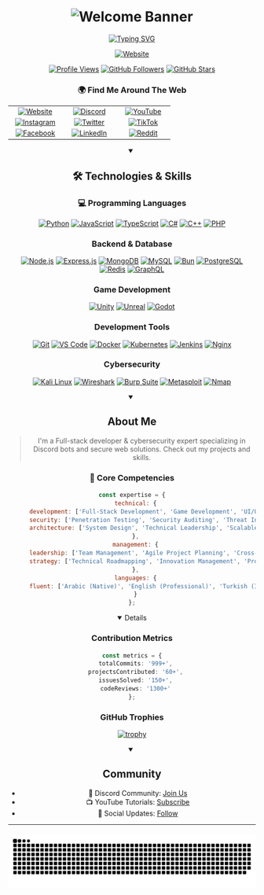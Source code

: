 # <div align="center">![Welcome Banner](https://media.wickdev.me/61524ac18f.png)</div>

<div align="center">
  
  [![Typing SVG](https://readme-typing-svg.herokuapp.com?font=Fira+Code&weight=700&size=25&duration=3000&pause=1000&color=58A6FF&center=true&vCenter=true&random=false&width=435&lines=Welcome+to+Core+GitHub+Profile!;Developer+%26+Security+Expert;Game+Developer+%26+UI%2FUX+Designer;Full-Stack+%26+Engineer)](https://git.io/typing-svg)

  <a href="https://corestudio1.github.io/Shaoline/">
    <img src="https://img.shields.io/badge/Shaoline_Portfolio-Website-58A6FF?style=for-the-badge&logo=data:image/svg+xml;base64,PHN2ZyB4bWxucz0iaHR0cDovL3d3dy53My5vcmcvMjAwMC9zdmciIHdpZHRoPSIyNCIgaGVpZ2h0PSIyNCIgdmlld0JveD0iMCAwIDI0IDI0IiBmaWxsPSJub25lIiBzdHJva2U9IiNmZmZmZmYiIHN0cm9rZS13aWR0aD0iMiIgc3Ryb2tlLWxpbmVjYXA9InJvdW5kIiBzdHJva2UtbGluZWpvaW49InJvdW5kIj48Y2lyY2xlIGN4PSIxMiIgY3k9IjEyIiByPSIxMCI+PC9jaXJjbGU+PHBvbHlnb24gcG9pbnRzPSIxNiAxMiAxMCAxNiAxMCA4Ij48L3BvbHlnb24+PC9zdmc+" alt="Website"/>
  </a>
  
  [![Profile Views](https://komarev.com/ghpvc/?username=CoreStudio1&color=58A6FF&style=for-the-badge&label=PROFILE+VIEWS)](https://github.com/CoreStudio1)
  [![GitHub Followers](https://img.shields.io/github/followers/CoreStudio1?logo=github&style=for-the-badge&color=58A6FF&labelColor=0D1117&label=FOLLOWERS)](https://github.com/CoreStudio1?tab=followers)
  [![GitHub Stars](https://img.shields.io/github/stars/CoreStudio1?logo=github&style=for-the-badge&color=58A6FF&labelColor=0D1117&label=STARS)](https://github.com/CoreStudio1?tab=repositories)
  
  ### 🌍 Find Me Around The Web
  
  <table>
    <tr>
      <td align="center" width="96">
        <a href="https://corestudio1.github.io/Shaoline/">
          <img src="https://img.shields.io/badge/Website-FF4088?style=for-the-badge&logo=google-chrome&logoColor=white" alt="Website"/>
        </a>
      </td>
      <td align="center" width="96">
        <a href="https://discord.gg/eMmKYB8usC">
          <img src="https://img.shields.io/badge/Discord-5865F2?style=for-the-badge&logo=discord&logoColor=white" alt="Discord"/>
        </a>
      </td>
      <td align="center" width="96">
        <a href="youtube.com/@corestudio1">
          <img src="https://img.shields.io/badge/YouTube-FF0000?style=for-the-badge&logo=youtube&logoColor=white" alt="YouTube"/>
        </a>
      </td>
    </tr>
    <tr>
      <td align="center" width="96">
        <a href="https://www.instagram.com/tbdx_">
          <img src="https://img.shields.io/badge/Instagram-E4405F?style=for-the-badge&logo=instagram&logoColor=white" alt="Instagram"/>
        </a>
      </td>
      <td align="center" width="96">
        <a href="https://x.com/corestudio17">
          <img src="https://img.shields.io/badge/Twitter-1DA1F2?style=for-the-badge&logo=twitter&logoColor=white" alt="Twitter"/>
        </a>
      </td>
      <td align="center" width="96">
        <a href="https://www.tiktok.com/@corestudio17">
          <img src="https://img.shields.io/badge/TikTok-000000?style=for-the-badge&logo=tiktok&logoColor=white" alt="TikTok"/>
        </a>
      </td>
    </tr>
    <tr>
      <td align="center" width="96">
        <a href="https://corestudio1.github.io/Shaoline/">
          <img src="https://img.shields.io/badge/Facebook-1877F2?style=for-the-badge&logo=facebook&logoColor=white" alt="Facebook"/>
        </a>
      </td>
      <td align="center" width="96">
        <a href="https://www.linkedin.com/in/shaoline-studio-b0946a372">
          <img src="https://img.shields.io/badge/LinkedIn-0077B5?style=for-the-badge&logo=linkedin&logoColor=white" alt="LinkedIn"/>
        </a>
      </td>
      <td align="center" width="96">
        <a href="https://www.reddit.com/user/Major-Purpose-2396/">
          <img src="https://img.shields.io/badge/Reddit-FF4500?style=for-the-badge&logo=reddit&logoColor=white" alt="Reddit"/>
        </a>
      </td>
    </tr>
  </table>

  <details open>
    <summary><h2>🛠️ Technologies & Skills</h2></summary>
    
  ### 💻 Programming Languages
  
  [![Python](https://img.shields.io/badge/Python-3776AB?style=for-the-badge&logo=python&logoColor=white&labelColor=0D1117)](#)
  [![JavaScript](https://img.shields.io/badge/JavaScript-F7DF1E?style=for-the-badge&logo=javascript&logoColor=white&labelColor=0D1117)](#)
  [![TypeScript](https://img.shields.io/badge/TypeScript-007ACC?style=for-the-badge&logo=typescript&logoColor=white&labelColor=0D1117)](#)
  [![C#](https://img.shields.io/badge/C%23-239120?style=for-the-badge&logo=c-sharp&logoColor=white&labelColor=0D1117)](#)
  [![C++](https://img.shields.io/badge/C++-00599C?style=for-the-badge&logo=c%2B%2B&logoColor=white&labelColor=0D1117)](#)
  [![PHP](https://img.shields.io/badge/PHP-777BB4?style=for-the-badge&logo=php&logoColor=white&labelColor=0D1117)](#)

  
  ###  Backend & Database
  
  [![Node.js](https://img.shields.io/badge/Node.js-339933?style=for-the-badge&logo=node.js&logoColor=white&labelColor=0D1117)](#)
  [![Express.js](https://img.shields.io/badge/Express.js-000000?style=for-the-badge&logo=express&logoColor=white&labelColor=0D1117)](#)
  [![MongoDB](https://img.shields.io/badge/MongoDB-47A248?style=for-the-badge&logo=mongodb&logoColor=white&labelColor=0D1117)](#)
  [![MySQL](https://img.shields.io/badge/MySQL-4479A1?style=for-the-badge&logo=mysql&logoColor=white&labelColor=0D1117)](#)
  [![Bun](https://img.shields.io/badge/Bun-FFD700?style=for-the-badge&logo=bun&logoColor=white&labelColor=0D1117)](#)
  [![PostgreSQL](https://img.shields.io/badge/PostgreSQL-336791?style=for-the-badge&logo=postgresql&logoColor=white&labelColor=0D1117)](#)
  [![Redis](https://img.shields.io/badge/Redis-DC382D?style=for-the-badge&logo=redis&logoColor=white&labelColor=0D1117)](#)
  [![GraphQL](https://img.shields.io/badge/GraphQL-E10098?style=for-the-badge&logo=graphql&logoColor=white&labelColor=0D1117)](#)
  
  ###  Game Development
  
  [![Unity](https://img.shields.io/badge/Unity-000000?style=for-the-badge&logo=unity&logoColor=white&labelColor=0D1117)](#)
  [![Unreal](https://img.shields.io/badge/Unreal-313131?style=for-the-badge&logo=unreal-engine&logoColor=white&labelColor=0D1117)](#)
  [![Godot](https://img.shields.io/badge/Godot-478CBF?style=for-the-badge&logo=godot-engine&logoColor=white&labelColor=0D1117)](#)
  
  ###  Development Tools
  
  [![Git](https://img.shields.io/badge/Git-F05032?style=for-the-badge&logo=git&logoColor=white&labelColor=0D1117)](#)
  [![VS Code](https://img.shields.io/badge/VS_Code-007ACC?style=for-the-badge&logo=visual-studio-code&logoColor=white&labelColor=0D1117)](#)
  [![Docker](https://img.shields.io/badge/Docker-2496ED?style=for-the-badge&logo=docker&logoColor=white&labelColor=0D1117)](#)
  [![Kubernetes](https://img.shields.io/badge/Kubernetes-326CE5?style=for-the-badge&logo=kubernetes&logoColor=white&labelColor=0D1117)](#)
  [![Jenkins](https://img.shields.io/badge/Jenkins-D24939?style=for-the-badge&logo=jenkins&logoColor=white&labelColor=0D1117)](#)
  [![Nginx](https://img.shields.io/badge/Nginx-009639?style=for-the-badge&logo=nginx&logoColor=white&labelColor=0D1117)](#)
  
  ###  Cybersecurity
  
  [![Kali Linux](https://img.shields.io/badge/Kali_Linux-557C94?style=for-the-badge&logo=kali-linux&logoColor=white&labelColor=0D1117)](#)
  [![Wireshark](https://img.shields.io/badge/Wireshark-1679A7?style=for-the-badge&logo=wireshark&logoColor=white&labelColor=0D1117)](#)
  [![Burp Suite](https://img.shields.io/badge/Burp_Suite-FF6633?style=for-the-badge&logo=burp-suite&logoColor=white&labelColor=0D1117)](#)
  [![Metasploit](https://img.shields.io/badge/Metasploit-2A2A2A?style=for-the-badge&logo=metasploit&logoColor=white&labelColor=0D1117)](#)
  [![Nmap](https://img.shields.io/badge/Nmap-2A2A2A?style=for-the-badge&logo=nmap&logoColor=white&labelColor=0D1117)](#)


  </details>

  <details open>
    <summary><h2> About Me</h2></summary>
    
  > I'm a Full-stack developer & cybersecurity expert specializing in Discord bots and secure web solutions. Check out my projects and skills.
  
  ### 🌟 Core Competencies
  
  ```javascript
const expertise = {
    technical: {
        development: ['Full-Stack Development', 'Game Development', 'UI/UX Design'],
        security: ['Penetration Testing', 'Security Auditing', 'Threat Intelligence'],
        architecture: ['System Design', 'Technical Leadership', 'Scalable Solutions']
    },
    management: {
        leadership: ['Team Management', 'Agile Project Planning', 'Cross-Functional Collaboration'],
        strategy: ['Technical Roadmapping', 'Innovation Management', 'Process Optimization']
    },
    languages: {
        fluent: ['Arabic (Native)', 'English (Professional)', 'Turkish (Intermediate)']
    }
};
  ```

  </details>

  <details open>
   
  ###  Contribution Metrics
  ```typescript
  const metrics = {
    totalCommits: '999+',
    projectsContributed: '60+',
    issuesSolved: '150+',
    codeReviews: '1300+'
  };
  ```

  ###  GitHub Trophies
  [![trophy](https://github-profile-trophy.vercel.app/?username=wickstudio&theme=darkhub&no-frame=true&row=1&column=6&margin-w=15&margin-h=15)](https://github.com/ryo-ma/github-profile-trophy)
  </details>


  <details open>
    <summary><h2>  Community </h2></summary>

  - 💬 Discord Community: [Join Us](https://discord.gg/eMmKYB8usC)
  - 📺 YouTube Tutorials: [Subscribe](https://www.youtube.com/@corestudio1)
  - 📱 Social Updates: [Follow](https://www.instagram.com/tbdx_)
  </details>


  ---
  
  <h6>
    <picture>
      <source media="(prefers-color-scheme: dark)" srcset="https://raw.githubusercontent.com/platane/snk/output/github-contribution-grid-snake-dark.svg">
      <source media="(prefers-color-scheme: light)" srcset="https://raw.githubusercontent.com/platane/snk/output/github-contribution-grid-snake.svg">
      <img alt="github contribution grid snake animation" src="https://raw.githubusercontent.com/platane/snk/output/github-contribution-grid-snake.svg">
    </picture>
  </h6>
</div>
